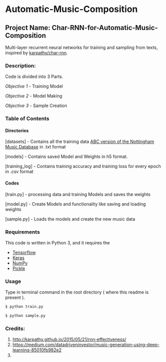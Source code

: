 # Automatic-Music-Composition

## Project Name: Char-RNN-for-Automatic-Music-Composition

Multi-layer recurrent neural networks for training and sampling from texts, inspired by [karpathy/char-rnn](https://github.com/karpathy/char-rnn).

### Description:
	
Code is divided into 3 Parts.

_Objective 1_ - Training Model

_Objective 2_ - Model Making

_Objective 3_ - Sample Creation

### Table of Contents

#### Directories

[datasets] - Contains all the training data [ABC version of the Nottingham Music Database](http://abc.sourceforge.net/NMD/) in .txt format 

[models] - Contains saved Model and Weights in h5 format.

[training_log] - Contains training accuracy and training loss for every epoch in .csv format 

#### Codes

[train.py] - processing data and training Models and saves the weights

[model.py] - Create Models and functionality like saving and loading weights

[sample.py] - Loads the models and create the new music data

### Requirements

This code is written in Python 3, and it requires the 
 - [Tensorflow](https://www.tensorflow.org/)
 - [Keras](https://keras.io)
 - [NumPy](http://www.numpy.org/)
 - [Pickle](https://docs.python.org/3/library/pickle.html)

### Usage

Type in terminal command in the root directory ( where this readme is present ).

```bash
$ python train.py
```

```bash
$ python sample.py
```

### Credits:

1. http://karpathy.github.io/2015/05/21/rnn-effectiveness/
2. https://medium.com/datadriveninvestor/music-generation-using-deep-learning-85010fb982e2
3. 


